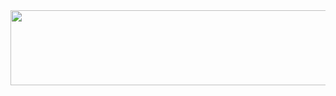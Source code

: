 <a href="https://www.gitanimals.org/en_US?utm_medium=image&utm_source=whdkfk&utm_content=line">
  <img
    src="https://render.gitanimals.org/lines/whdkfk"
    width="600"
    height="120"
  />
</a>
